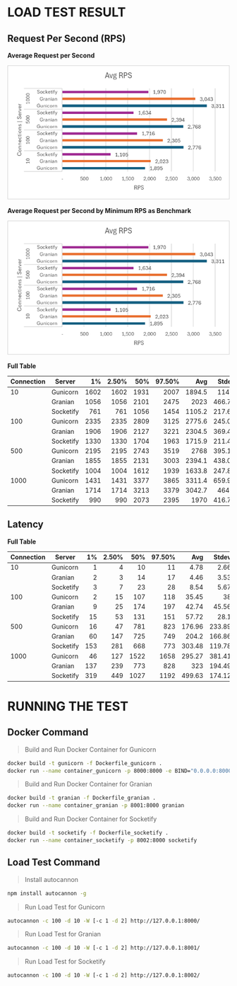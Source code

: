# LOAD TEST RESULT

## Request Per Second (RPS)

**Average Request per Second**

![Request Per Second](result_avg_rps.png)

**Average Request per Second by Minimum RPS as Benchmark**

![Request Per Second by Percentage](result_avg_rps.png)

**Full Table**

| Connection | Server	 | 1%	| 2.50%	| 50%	|97.50%	| Avg	| Stdev	|Min  |
| -----------|-----------|-----:|------:|------:|------:|------:|------:|----:|
| 10         | Gunicorn  |1602	|1602	|1931	|2007	|1894.5	|114.6	|1602 |
|            | Granian   |1056	|1056	|2101	|2475	|2023	|466.76	|1056 |
|            | Socketify |761	|761	|1056	|1454	|1105.2	|217.69	|761  |
| 100        | Gunicorn  |2335	|2335	|2809	|3125	|2775.6	|245.02	|2334 |
|            | Granian   |1906	|1906	|2127	|3221	|2304.5	|369.47	|1906 |
|            | Socketify |1330	|1330	|1704	|1963	|1715.9	|211.47	|1330 |
| 500        | Gunicorn  |2195	|2195	|2743	|3519	|2768	|395.17	|2195 |
|            | Granian   |1855	|1855	|2131	|3003	|2394.1	|438.08	|1855 |
|            | Socketify |1004	|1004	|1612	|1939	|1633.8	|247.84	|1004 |
| 1000       | Gunicorn  |1431	|1431	|3377	|3865	|3311.4	|659.96	|1431 |
|            | Granian   |1714	|1714	|3213	|3379	|3042.7	|464.1	|1714 |
|            | Socketify |990	|990	|2073	|2395	|1970	|416.78	|990  |

## Latency

**Full Table**

| Connection | Server	 | 1%	| 2.50%	| 50%	|97.50%	|Avg	|Stdev	|Max  |
| -----------|-----------|-----:|------:|------:|------:|------:|------:|----:|
| 10         | Gunicorn	 | 1	| 4	    | 10	|11	    |4.78	|2.66	|19   |
|            | Granian	 | 2	| 3	    | 14	|17	    |4.46	|3.53	|76   |
|            | Socketify | 3	| 7	    | 23	|28	    |8.54	|5.67	|99   |
| 100        | Gunicorn	 | 2	| 15	| 107	|118	|35.45	|38	    |190  |
|            | Granian	 | 9	| 25	| 174	|197	|42.74	|45.56	|252  |
|            | Socketify | 15	| 53	| 131	|151	|57.72	|28.1	|218  |
| 500        | Gunicorn	 | 16	| 47	| 781	|823	|176.96	|233.89	|847  |
|            | Granian	 | 60	| 147	| 725	|749	|204.2	|166.86	|889  |
|            | Socketify | 153	| 281	| 668	|773	|303.48	|119.78	|999  |
| 1000       | Gunicorn	 | 46	| 127	| 1522	|1658	|295.27	|381.41	|1845 |
|            | Granian	 | 137	| 239	| 773	|828	|323	|194.49	|1280 |
|            | Socketify | 319	| 449	| 1027	|1192	|499.63	|174.12	|1384 |


# RUNNING THE TEST

## Docker Command

>Build and Run Docker Container for Gunicorn
```bash
docker build -t gunicorn -f Dockerfile_gunicorn .
docker run --name container_gunicorn -p 8000:8000 -e BIND="0.0.0.0:8000" -e WEB_CONCURRENCY="8" -e LOG_LEVEL="CRITICAL" gunicorn
```

>Build and Run Docker Container for Granian
```bash
docker build -t granian -f Dockerfile_granian .
docker run --name container_granian -p 8001:8000 granian
```

>Build and Run Docker Container for Socketify
```bash
docker build -t socketify -f Dockerfile_socketify .
docker run --name container_socketify -p 8002:8000 socketify
```

## Load Test Command
>Install autocannon
```bash
npm install autocannon -g
```

>Run Load Test for Gunicorn
```bash
autocannon -c 100 -d 10 -W [-c 1 -d 2] http://127.0.0.1:8000/
```

>Run Load Test for Granian
```bash
autocannon -c 100 -d 10 -W [-c 1 -d 2] http://127.0.0.1:8001/
```

>Run Load Test for Socketify
```bash
autocannon -c 100 -d 10 -W [-c 1 -d 2] http://127.0.0.1:8002/
```